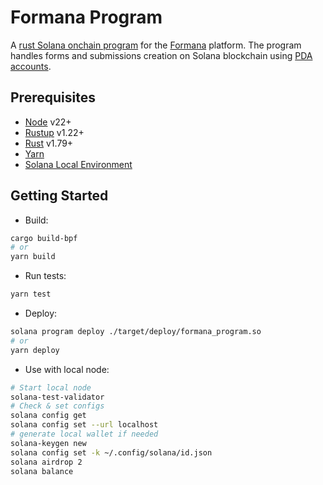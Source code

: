 # Formana Program

A [rust Solana onchain program](https://solana.com/docs/programs/lang-rust) for the [Formana](https://formana.olich.me/) platform. The program handles forms and submissions creation on Solana blockchain using [PDA accounts](https://solana.com/docs/core/pda).

## Prerequisites

- [Node](https://nodejs.org/en) v22+
- [Rustup](https://rustup.rs/) v1.22+
- [Rust](https://www.rust-lang.org/it) v1.79+
- [Yarn](https://yarnpkg.com/)
- [Solana Local Environment](https://solana.com/developers/guides/getstarted/setup-local-development)

## Getting Started

- Build: 
```bash
cargo build-bpf
# or
yarn build
```

- Run tests:
```bash
yarn test
```

- Deploy:
```bash
solana program deploy ./target/deploy/formana_program.so
# or
yarn deploy
```

- Use with local node:
```bash
# Start local node
solana-test-validator
# Check & set configs
solana config get
solana config set --url localhost
# generate local wallet if needed
solana-keygen new
solana config set -k ~/.config/solana/id.json
solana airdrop 2
solana balance
```
